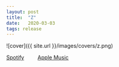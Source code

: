 ```yaml
---
layout: post
title:  "Z"
date:   2020-03-03
tags: release
---
```

![cover]({{ site.url }}/images/covers/z.png)

<a href="https://open.spotify.com/album/7HZPHwc96ePUvg9L3QHCJ9?si=CECGo3SZTeuH2Zu4DxTG_Q"> Spotify</a>
&emsp;&emsp;
<a href="https://music.apple.com/us/album/z-ep/1500267627"> Apple Music</a>
